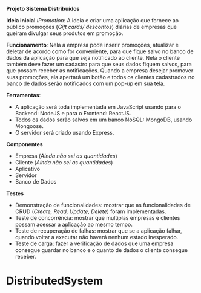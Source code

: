 **Projeto Sistema Distribuídos**

**Ideia inicial** *IPromotion*:
A ideia e criar uma aplicação que fornece ao público promoções (*Gift cards/ descontos*) diárias de empresas que queiram divulgar seus produtos em promoção. 

**Funcionamento**:
Nela a empresa pode inserir promoções, atualizar e deletar de acordo como for conveniente, para que fique salvo no banco de dados da aplicação para
que seja notificado ao cliente.
Nela o cliente também deve fazer um cadastro para que seus dados fiquem salvos, para que possam receber as notificações.
Quando a empresa desejar promover suas promoções, ela apertará um botão e todos os clientes cadastrados no banco de dados serão notificados com um pop-up em sua tela.

**Ferramentas**:
* A aplicação será toda implementada em JavaScript usando para o Backend: NodeJS e para o Frontend: ReactJS.
* Todos os dados serão salvos em um banco NoSQL: MongoDB, usando Mongoose.
* O servidor será criado usando Express.

**Componentes**
 * Empresa  (*Ainda não sei as quantidades*)
 * Cliente  (*Ainda não sei as quantidades*)
 * Aplicativo
 * Servidor
 * Banco de Dados

**Testes**
* Demonstração de funcionalidades: mostrar que as funcionalidades de CRUD (*Create, Read, Update, Delete*) foram implementadas.
* Teste de concorrência: mostrar que multiplas empresas e clientes possam acessar a aplicação ao mesmo tempo.
* Teste de recuperação de falhas: mostrar que se a aplicação falhar, quando voltar a executar não haverá nenhum estado inesperado.
* Teste de carga: fazer a verificação de dados que uma empresa consegue guardar no banco e o quanto de dados o cliente consegue receber.
# DistributedSystem
